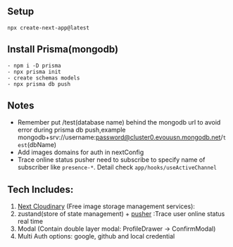 ## Setup
```
npx create-next-app@latest
```

## Install Prisma(mongodb)
```
- npm i -D prisma
- npx prisma init
- create schemas models
- npx prisma db push
```

## Notes
- Remember put /test(database name) behind the mongodb url to avoid error during prisma db push,example 
mongodb+srv://username:password@cluster0.evouusn.mongodb.net/`test`(dbName)
- Add images domains for auth in nextConfig
- Trace online status pusher need to subscribe to specify name of subscriber like `presence-*`. Detail check `app/hooks/useActiveChannel`


## Tech Includes:
1. [Next Cloudinary](https://cloudinary.com/) (Free image storage management services):
2. zustand(store of state management) + [pusher](https://pusher.com/) :Trace user online status real time
3. Modal (Contain double layer modal: ProfileDrawer -> ConfirmModal)
4. Multi Auth options: google, github and local credential
